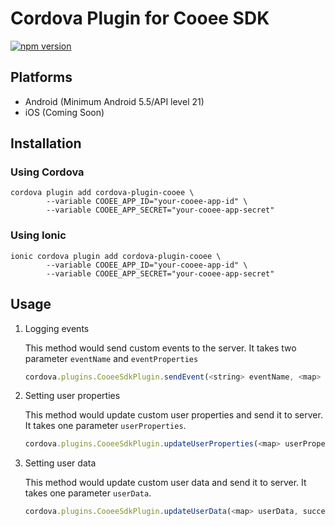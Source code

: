 # Cordova Plugin for Cooee SDK

[![npm version](https://badge.fury.io/js/cordova-plugin-cooee.svg)](https://badge.fury.io/js/cordova-plugin-ziggeo)

## Platforms

- Android (Minimum Android 5.5/API level 21)
- iOS (Coming Soon)

## Installation

### Using Cordova

```shell script
cordova plugin add cordova-plugin-cooee \
        --variable COOEE_APP_ID="your-cooee-app-id" \
        --variable COOEE_APP_SECRET="your-cooee-app-secret" 
```

### Using Ionic

```shell script
ionic cordova plugin add cordova-plugin-cooee \
        --variable COOEE_APP_ID="your-cooee-app-id" \
        --variable COOEE_APP_SECRET="your-cooee-app-secret" 
```

## Usage
   
1. Logging events

   This method would send custom events to the server. It takes two parameter `eventName` and `eventProperties` 

   ```js
   cordova.plugins.CooeeSdkPlugin.sendEvent(<string> eventName, <map> eventProperties, success, failure);
   ```

2. Setting user properties

   This method would update custom user properties and send it to server. It takes one parameter `userProperties`.

   ```js
   cordova.plugins.CooeeSdkPlugin.updateUserProperties(<map> userProperties, success, failure)
   ```

3. Setting user data

   This method would update custom user data and send it to server. It takes one parameter `userData`.

   ```js
   cordova.plugins.CooeeSdkPlugin.updateUserData(<map> userData, success, failure)
   ```
